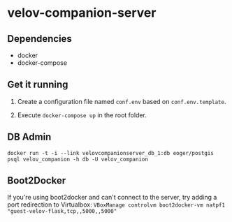 # velov-companion-server


## Dependencies

- docker
- docker-compose

## Get it running

1. Create a configuration file named `conf.env` based on `conf.env.template`.

2. Execute `docker-compose up` in the root folder.

## DB Admin

`docker run -t -i --link velovcompanionserver_db_1:db eoger/postgis psql velov_companion -h db -U velov_companion`

## Boot2Docker

If you're using boot2docker and can't connect to the server, try adding a port redirection to Virtualbox:
`VBoxManage controlvm boot2docker-vm natpf1 "guest-velov-flask,tcp,,5000,,5000"`

